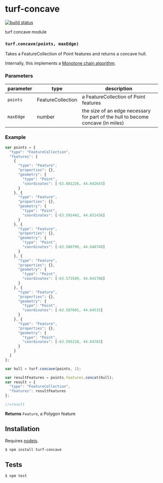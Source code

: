 # turf-concave

[![build status](https://secure.travis-ci.org/Turfjs/turf-concave.png)](http://travis-ci.org/Turfjs/turf-concave)

turf concave module


### `turf.concave(points, maxEdge)`

Takes a FeatureCollection of Point features and
returns a concave hull.

Internally, this implements
a [Monotone chain algorithm](http://en.wikibooks.org/wiki/Algorithm_Implementation/Geometry/Convex_hull/Monotone_chain#JavaScript).


### Parameters

| parameter | type              | description                                                                     |
| --------- | ----------------- | ------------------------------------------------------------------------------- |
| `points`  | FeatureCollection | a FeatureCollection of Point features                                           |
| `maxEdge` | number            | the size of an edge necessary for part of the hull to become concave (in miles) |


### Example

```js
var points = {
  "type": "FeatureCollection",
  "features": [
    {
      "type": "Feature",
      "properties": {},
      "geometry": {
        "type": "Point",
        "coordinates": [-63.601226, 44.642643]
      }
    }, {
      "type": "Feature",
      "properties": {},
      "geometry": {
        "type": "Point",
        "coordinates": [-63.591442, 44.651436]
      }
    }, {
      "type": "Feature",
      "properties": {},
      "geometry": {
        "type": "Point",
        "coordinates": [-63.580799, 44.648749]
      }
    }, {
      "type": "Feature",
      "properties": {},
      "geometry": {
        "type": "Point",
        "coordinates": [-63.573589, 44.641788]
      }
    }, {
      "type": "Feature",
      "properties": {},
      "geometry": {
        "type": "Point",
        "coordinates": [-63.587665, 44.64533]
      }
    }, {
      "type": "Feature",
      "properties": {},
      "geometry": {
        "type": "Point",
        "coordinates": [-63.595218, 44.64765]
      }
    }
  ]
};

var hull = turf.concave(points, 1);

var resultFeatures = points.features.concat(hull);
var result = {
  "type": "FeatureCollection",
  "features": resultFeatures
};

//=result
```


**Returns** `Feature`, a Polygon feature

## Installation

Requires [nodejs](http://nodejs.org/).

```sh
$ npm install turf-concave
```

## Tests

```sh
$ npm test
```

